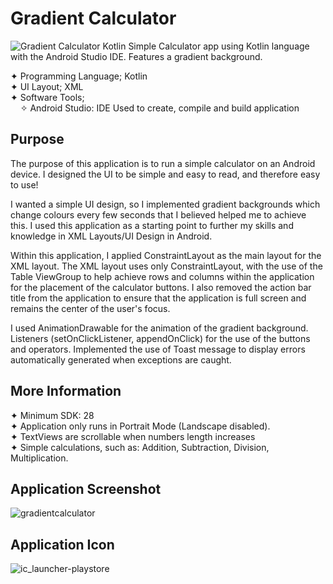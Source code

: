 # Gradient Calculator
![Gradient Calculator Kotlin](https://user-images.githubusercontent.com/22479692/126076017-a8006225-0e1d-4813-b00b-feb3b17426fa.png)
Simple Calculator app using Kotlin language with the Android Studio IDE. Features a gradient background.  
  
  ✦ Programming Language; Kotlin    
  ✦ UI Layout; XML  
  ✦ Software Tools;  
  &nbsp;&nbsp;&nbsp;&nbsp;✧ Android Studio: IDE Used to create, compile and build application
  
  
  
  ## Purpose  
  The purpose of this application is to run a simple calculator on an Android device. I designed the UI to be simple and easy to read, and therefore easy to use!  
  
  I wanted a simple UI design, so I implemented gradient backgrounds which change colours every few seconds that I believed helped me to achieve this. I used this application as a starting point to further my skills and knowledge in XML Layouts/UI Design in Android.   
  
  Within this application, I applied ConstraintLayout as the main layout for the XML layout. The XML layout uses only ConstraintLayout, with the use of the Table ViewGroup to help achieve rows and columns within the application for the placement of the calculator buttons. I also removed the action bar title from the application to ensure that the application is full screen and remains the center of the user's focus. 
  
   I used AnimationDrawable for the animation of the gradient background.  Listeners (setOnClickListener, appendOnClick) for the use of the buttons and operators. Implemented the use of Toast message to display errors automatically generated when exceptions are caught. 
  
  ## More Information
  ✦ Minimum SDK: 28  
  ✦ Application only runs in Portrait Mode (Landscape disabled).   
  ✦ TextViews are scrollable when numbers length increases   
  ✦ Simple calculations, such as: Addition, Subtraction, Division, Multiplication. 
 
 

## Application Screenshot

![gradientcalculator](https://user-images.githubusercontent.com/22479692/126052868-ce42d6a3-7d57-4cbe-bd22-55babcaf61ac.png)

  ## Application Icon
  ![ic_launcher-playstore](https://user-images.githubusercontent.com/22479692/126073975-bcd34f68-0af2-49e0-af1c-bdd3fdc04d78.png)







